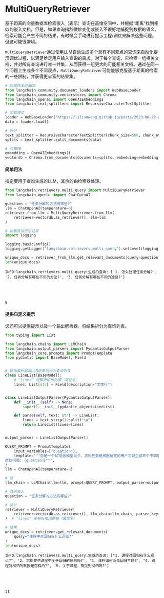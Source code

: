 # MultiQueryRetriever

基于距离的向量数据库检索嵌入（表示）查询在高维空间中，并根据“距离”找到相似的嵌入文档。但是，如果查询措辞微妙变化或嵌入不很好地捕捉到数据的语义，检索可能会产生不同的结果。有时候会手动进行提示工程/调优来解决这些问题，但这可能很繁琐。

`MultiQueryRetriever`通过使用LLM自动生成多个具有不同观点的查询来自动化提示调优过程，以满足给定用户输入查询的需求。对于每个查询，它检索一组相关文档，并对所有查询进行唯一并集，从而获得一组更大的可能相关文档。通过在同一个问题上生成多个不同观点，`MultiQueryRetriever`可能能够克服基于距离的检索的一些限制，并获得更丰富的结果集。


```python
# 构建样本向量DB
from langchain_community.document_loaders import WebBaseLoader
from langchain_community.vectorstores import Chroma
from langchain_openai import OpenAIEmbeddings
from langchain_text_splitters import RecursiveCharacterTextSplitter

# 加载博文
loader = WebBaseLoader("https://lilianweng.github.io/posts/2023-06-23-agent/")
data = loader.load()

# 拆分
text_splitter = RecursiveCharacterTextSplitter(chunk_size=500, chunk_overlap=0)
splits = text_splitter.split_documents(data)

# 向量DB
embedding = OpenAIEmbeddings()
vectordb = Chroma.from_documents(documents=splits, embedding=embedding)
```

#### 简单用法

指定要用于查询生成的LLM，其余的由检索器处理。


```python
from langchain.retrievers.multi_query import MultiQueryRetriever
from langchain_openai import ChatOpenAI

question = "任务分解的方法有哪些?"
llm = ChatOpenAI(temperature=0)
retriever_from_llm = MultiQueryRetriever.from_llm(
    retriever=vectordb.as_retriever(), llm=llm
)
```


```python
# 设置查询日志记录
import logging

logging.basicConfig()
logging.getLogger("langchain.retrievers.multi_query").setLevel(logging.INFO)
```


```python
unique_docs = retriever_from_llm.get_relevant_documents(query=question)
len(unique_docs)
```

    INFO:langchain.retrievers.multi_query:生成的查询: ['1. 怎么处理任务分解?', '2. 任务分解有哪些不同的方法?', '3. 任务分解有哪些不同的途径?']
    




    5



#### 提供自定义提示

您还可以提供提示以及一个输出解析器，将结果拆分为查询列表。


```python
from typing import List

from langchain.chains import LLMChain
from langchain.output_parsers import PydanticOutputParser
from langchain_core.prompts import PromptTemplate
from pydantic import BaseModel, Field


# 输出解析器将LLM结果拆分为查询列表
class LineList(BaseModel):
    # "lines" 是解析输出的键（属性名）
    lines: List[str] = Field(description="文本行")


class LineListOutputParser(PydanticOutputParser):
    def __init__(self) -> None:
        super().__init__(pydantic_object=LineList)

    def parse(self, text: str) -> LineList:
        lines = text.strip().split("\n")
        return LineList(lines=lines)


output_parser = LineListOutputParser()

QUERY_PROMPT = PromptTemplate(
    input_variables=["question"],
    template="""您是一个AI语言模型助手。您的任务是根据给定的用户问题生成五个不同版本的查询，以从向量数据库中检索相关文档。通过在用户问题上生成多个观点，您的目标是帮助用户克服基于距离的相似性搜索的某些限制。请以新行分隔的方式提供这些替代问题。
原始问题: {question}""",
)
llm = ChatOpenAI(temperature=0)

# 链
llm_chain = LLMChain(llm=llm, prompt=QUERY_PROMPT, output_parser=output_parser)

# 其他输入
question = "任务分解的方法有哪些?"
```


```python
# 运行
retriever = MultiQueryRetriever(
    retriever=vectordb.as_retriever(), llm_chain=llm_chain, parser_key="lines"
)  # "lines" 是解析输出的键（属性名）

# 结果
unique_docs = retriever.get_relevant_documents(
    query="课程中对回归有什么涵盖?"
)
len(unique_docs)
```

    INFO:langchain.retrievers.multi_query:生成的查询: ["1. 课程对回归有什么观点?", '2. 您能提供课程中关于回归的信息吗?', '3. 课程如何涵盖回归主题?', "4. 课程对回归的教授是怎样的?", '5. 关于课程，有提到回归吗?']
    




    11

